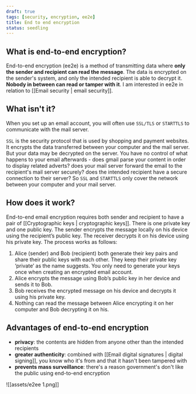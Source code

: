 ```yaml
---
draft: true
tags: [security, encryption, ee2e]
title: End to end encryption
status: seedling
---
```


## What is end-to-end encryption?
End-to-end encryption (ee2e) is a method of transmitting data where **only the sender and recipient can read the message**. The data is encrypted on the sender's system, and only the intended recipient is able to decrypt it. **Nobody in between can read or tamper with it**. I am interested in ee2e in relation to [[Email security | email security]].

## What isn't it?
When you set up an email account, you will often use `SSL/TLS` or `STARTTLS` to communicate with the mail server.

`SSL` is the security protocol that is used by shopping and payment websites. It encrypts the data transferred between your computer and the mail  server. But your data may be decrypted on the server. You have no control of what happens to your email afterwards - does gmail parse your content in order to display related adverts? does your mail server forward the email to the recipient's mail server securely? does the intended recipient have a secure connection to their server? So `SSL` and `STARTTLS` only cover the network between your computer and your mail server.

## How does it work?
End-to-end email encryption requires both sender and recipient to have a pair of [[Cryptographic keys | cryptographic keys]]. There is one private key and one public key. The sender encrypts the message locally on his device using the recipient’s public key. The receiver decrypts it on his device using his private key. The process works as follows:

1.  Alice (sender) and Bob (recipient) both generate their key pairs and share their public keys with each other. They keep their private key ‘private’ as the name suggests. You only need to generate your keys once when creating an encrypted email account.
2.  Alice encrypts the message using Bob’s public key in her device and sends it to Bob.
3.  Bob receives the encrypted message on his device and decrypts it using his private key.
4.  Nothing can read the message between Alice encrypting it on her computer and Bob decrypting it on his.

## Advantages of end-to-end encryption
- **privacy**: the contents are hidden from anyone other than the intended recipients
- **greater authenticity**: combined with [[Email digital signatures | digital signing]], you know who it's from and that it hasn't been tampered with
- **prevents mass surveillance**: there's a reason government's don't like the public using end-to-end encryption


![[assets/e2ee 1.png]]